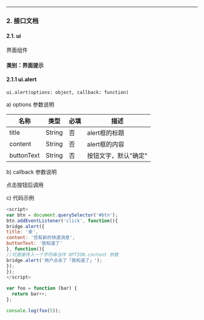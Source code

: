 ----

### 2. 接口文档

#### 2.1. ui
界面组件

#### 类别：界面提示
#### 2.1.1 ui.alert



``` 
ui.alert(options: object, callback: function)
```
a) options 参数说明 

| 名称 |	类型 |	必填|	描述| 
|-|-|-|-|
|title|	String|	否|	alert框的标题|
|content|	String|	否|	alert框的内容|
|buttonText|	String	|否|	按钮文字，默认"确定"|

b) callback 参数说明

点击按钮后调用

c) 代码示例
``` js
<script>
var btn = document.querySelector('#btn');
btn.addEventListener('click', function(){
bridge.alert({
title: '亲',
content: '您有新的快递消息',
buttonText: '我知道了'
}, function(){
//可直接传入一个字符串当作 OPTION.content 参数
bridge.alert('用户点击了「我知道了」');
});
});
</script>
```

``` js
var foo = function (bar) {
  return bar++;
};

console.log(foo(5));
```